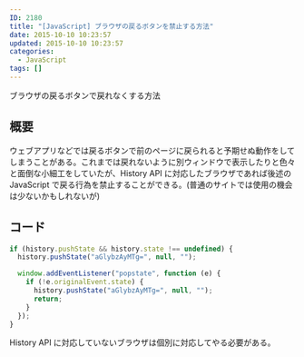 ```yaml
---
ID: 2180
title: "[JavaScript] ブラウザの戻るボタンを禁止する方法"
date: 2015-10-10 10:23:57
updated: 2015-10-10 10:23:57
categories:
  - JavaScript
tags: []
---
```


ブラウザの戻るボタンで戻れなくする方法

<!--more-->

## 概要

ウェブアプリなどでは戻るボタンで前のページに戻られると予期せぬ動作をしてしまうことがある。これまでは戻れないように別ウィンドウで表示したりと色々と面倒な小細工をしていたが、History API に対応したブラウザであれば後述の JavaScript で戻る行為を禁止することができる。(普通のサイトでは使用の機会は少ないかもしれないが)

## コード

```javascript
if (history.pushState && history.state !== undefined) {
  history.pushState("aGlybzAyMTg=", null, "");

  window.addEventListener("popstate", function (e) {
    if (!e.originalEvent.state) {
      history.pushState("aGlybzAyMTg=", null, "");
      return;
    }
  });
}
```

History API に対応していないブラウザは個別に対応してやる必要がある。
